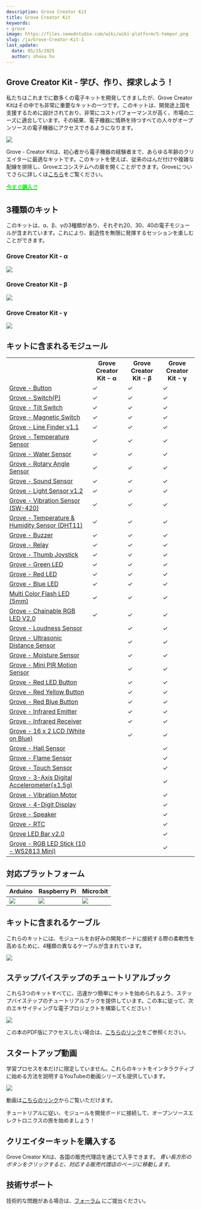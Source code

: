 ```yaml
---
description: Grove Creator Kit
title: Grove Creator Kit
keywords:
- grove
image: https://files.seeedstudio.com/wiki/wiki-platform/S-tempor.png
slug: /ja/Grove-Creator-Kit-1
last_update:
  date: 05/15/2025
  author: shuxu hu
---
```



## Grove Creator Kit - 学び、作り、探求しよう！

私たちはこれまでに数多くの電子キットを開発してきましたが、Grove Creator Kitはその中でも非常に重要なキットの一つです。このキットは、開発途上国を支援するために設計されており、非常にコストパフォーマンスが高く、市場のニーズに適合しています。その結果、電子機器に情熱を持つすべての人々がオープンソースの電子機器にアクセスできるようになります。

![](https://files.seeedstudio.com/wiki/Bazaar_Document/Grove-Creator-Kit.jpg)

Grove - Creator Kitは、初心者から電子機器の経験者まで、あらゆる年齢のクリエイターに最適なキットです。このキットを使えば、従来のはんだ付けや複雑な配線を排除し、Groveエコシステムへの扉を開くことができます。Groveについてさらに詳しくは<a href="https://www.seeedstudio.com/grove.html">こちら</a>をご覧ください。

<!-- <a href="https://www.seeedstudio.com/grove.html"><img src="https://files.seeedstudio.com/wiki/Bazaar_Document/banner.jpg"></a> -->

<!-- <p style={{textAlign: 'center' }}><a href="https://www.seeedstudio.com/grove.html" target="_blank"><img src="https://files.seeedstudio.com/wiki/Seeed-WiKi/docs/images/300px-Get_One_Now_Banner-ragular.png" /></a></p>
Here is an introductory video of the Grove Creator Kit! -->

<div class="get_one_now_container" style={{textAlign: 'center'}}>
    <a class="get_one_now_item" href="https://www.seeedstudio.com/Grove-Creator-Kit-g-p-5192.html" target="_blank">
            <strong><span><font color={'FFFFFF'} size={"4"}> 今すぐ購入 🖱️</font></span></strong>
    </a>
</div>

## 3種類のキット

このキットは、α、β、γの3種類があり、それぞれ20、30、40の電子モジュールが含まれています。これにより、創造性を無限に発揮するセッションを楽しむことができます。

### Grove Creator Kit - α

![](https://files.seeedstudio.com/wiki/Bazaar_Document/alpha-2.jpg)

### Grove Creator Kit - β

![](https://files.seeedstudio.com/wiki/Bazaar_Document/beta-2.jpg)

### Grove Creator Kit - γ

![](https://files.seeedstudio.com/wiki/Bazaar_Document/gamma-2.jpg)

## キットに含まれるモジュール

<table>
<tr>
<th></th>
<th>Grove Creator Kit - α</th>
<th>Grove Creator Kit - β</th>
<th>Grove Creator Kit - γ</th>
</tr>
<tr>
<td><a href="https://wiki.seeedstudio.com/ja/Grove-Button/">Grove - Button</a></td>
<td>&#10003;</td>
<td>&#10003;</td>
<td>&#10003;</td>
</tr>
<tr>
<td><a href="https://wiki.seeedstudio.com/ja/Grove-Switch-P/">Grove - Switch(P)</a></td>
<td>&#10003;</td>
<td>&#10003;</td>
<td>&#10003;</td>
</tr>
<tr>
<td><a href="https://wiki.seeedstudio.com/ja/Grove-Tilt_Switch/">Grove - Tilt Switch</a></td>
<td>&#10003;</td>
<td>&#10003;</td>
<td>&#10003;</td>
</tr>
<tr>
<td><a href="https://wiki.seeedstudio.com/ja/Grove-Magnetic_Switch/">Grove - Magnetic Switch</a></td>
<td>&#10003;</td>
<td>&#10003;</td>
<td>&#10003;</td>
</tr>
<tr>
<td><a href="https://wiki.seeedstudio.com/ja/Grove-Line_Finder/">Grove - Line Finder v1.1</a></td>
<td>&#10003;</td>
<td>&#10003;</td>
<td>&#10003;</td>
</tr>
<tr>
<td><a href="https://wiki.seeedstudio.com/ja/Grove-Temperature_Sensor/">Grove - Temperature Sensor</a></td>
<td>&#10003;</td>
<td>&#10003;</td>
<td>&#10003;</td>
</tr>
<tr>
<td><a href="https://wiki.seeedstudio.com/ja/Grove-Water_Sensor/">Grove - Water Sensor</a></td>
<td>&#10003;</td>
<td>&#10003;</td>
<td>&#10003;</td>
</tr>
<tr>
<td><a href="https://wiki.seeedstudio.com/ja/Grove-Rotary_Angle_Sensor/">Grove - Rotary Angle Sensor</a></td>
<td>&#10003;</td>
<td>&#10003;</td>
<td>&#10003;</td>
</tr>
<tr>
<td><a href="https://wiki.seeedstudio.com/ja/Grove-Sound_Sensor/">Grove - Sound Sensor</a></td>
<td>&#10003;</td>
<td>&#10003;</td>
<td>&#10003;</td>
</tr>
<tr>
<td><a href="https://wiki.seeedstudio.com/ja/Grove-Light_Sensor/">Grove - Light Sensor v1.2</a></td>
<td>&#10003;</td>
<td>&#10003;</td>
<td>&#10003;</td>
</tr>
<tr>
<td><a href="https://wiki.seeedstudio.com/ja/Grove-Vibration_Sensor_SW-420/">Grove - Vibration Sensor (SW-420)</a></td>
<td>&#10003;</td>
<td>&#10003;</td>
<td>&#10003;</td>
</tr>
<tr>
<td><a href="https://wiki.seeedstudio.com/ja/Grove-TemperatureAndHumidity_Sensor/">Grove - Temperature & Humidity Sensor (DHT11)</a></td>
<td>&#10003;</td>
<td>&#10003;</td>
<td>&#10003;</td>
</tr>
<tr>
<td><a href="https://wiki.seeedstudio.com/ja/Grove-Buzzer/">Grove - Buzzer</a></td>
<td>&#10003;</td>
<td>&#10003;</td>
<td>&#10003;</td>
</tr>
<tr>
<td><a href="https://wiki.seeedstudio.com/ja/Grove-Relay/">Grove - Relay</a></td>
<td>&#10003;</td>
<td>&#10003;</td>
<td>&#10003;</td>
</tr>
<tr>
<td><a href="https://wiki.seeedstudio.com/ja/Grove-Thumb_Joystick/">Grove - Thumb Joystick</a></td>
<td>&#10003;</td>
<td>&#10003;</td>
<td>&#10003;</td>
</tr>
<tr>
<td><a href="https://wiki.seeedstudio.com/ja/Grove-Red_LED/">Grove - Green LED</a></td>
<td>&#10003;</td>
<td>&#10003;</td>
<td>&#10003;</td>
</tr>
<tr>
<td><a href="https://wiki.seeedstudio.com/ja/Grove-Red_LED/">Grove - Red LED</a></td>
<td>&#10003;</td>
<td>&#10003;</td>
<td>&#10003;</td>
</tr>
<tr>
<td><a href="https://wiki.seeedstudio.com/ja/Grove-Red_LED/">Grove - Blue LED</a></td>
<td>&#10003;</td>
<td>&#10003;</td>
<td>&#10003;</td>
</tr>
<tr>
<td><a href="https://wiki.seeedstudio.com/ja/Grove-Red_LED/">Multi Color Flash LED (5mm)</a></td>
<td>&#10003;</td>
<td>&#10003;</td>
<td>&#10003;</td>
</tr>
<tr>
<td><a href="https://wiki.seeedstudio.com/ja/Grove-Chainable_RGB_LED/">Grove - Chainable RGB LED V2.0</a></td>
<td>&#10003;</td>
<td>&#10003;</td>
<td>&#10003;</td>
</tr>
<tr>
<td><a href="https://wiki.seeedstudio.com/ja/Grove-Loudness_Sensor/">Grove - Loudness Sensor</a></td>
<td></td>
<td>&#10003;</td>
<td>&#10003;</td>
</tr>
<tr>
<td><a href="https://wiki.seeedstudio.com/ja/Grove-Ultrasonic_Ranger/">Grove - Ultrasonic Distance Sensor</a></td>
<td></td>
<td>&#10003;</td>
<td>&#10003;</td>
</tr>
<tr>
<td><a href="https://wiki.seeedstudio.com/ja/Grove-Moisture_Sensor/">Grove - Moisture Sensor</a></td>
<td></td>
<td>&#10003;</td>
<td>&#10003;</td>
</tr>
<tr>
<td><a href="https://wiki.seeedstudio.com/ja/Grove-PIR_Motion_Sensor/">Grove - Mini PIR Motion Sensor</a></td>
<td></td>
<td>&#10003;</td>
<td>&#10003;</td>
</tr>
<tr>
<td><a href="https://wiki.seeedstudio.com/ja/Grove-LED_Button/">Grove - Red LED Button</a></td>
<td></td>
<td>&#10003;</td>
<td>&#10003;</td>
</tr>
<tr>
<td><a href="https://wiki.seeedstudio.com/ja/Grove-LED_Button/">Grove - Red Yellow Button</a></td>
<td></td>
<td>&#10003;</td>
<td>&#10003;</td>
</tr>
<tr>
<td><a href="https://wiki.seeedstudio.com/ja/Grove-LED_Button/">Grove - Red Blue Button</a></td>
<td></td>
<td>&#10003;</td>
<td>&#10003;</td>
</tr>
<tr>
<td><a href="https://wiki.seeedstudio.com/ja/Grove-Infrared_Emitter/">Grove - Infrared Emitter</a></td>
<td></td>
<td>&#10003;</td>
<td>&#10003;</td>
</tr>
<tr>
<td><a href="https://wiki.seeedstudio.com/ja/Grove-Infrared_Receiver/">Grove - Infrared Receiver</a></td>
<td></td>
<td>&#10003;</td>
<td>&#10003;</td>
</tr>
<tr>
<td><a href="https://wiki.seeedstudio.com/ja/Grove-16x2_LCD_Series/">Grove - 16 x 2 LCD (White on Blue)</a></td>
<td></td>
<td>&#10003;</td>
<td>&#10003;</td>
</tr>
<tr>
<td><a href="https://wiki.seeedstudio.com/ja/Grove-Hall_Sensor/">Grove - Hall Sensor</a></td>
<td></td>
<td></td>
<td>&#10003;</td>
</tr>
<tr>
<td><a href="https://wiki.seeedstudio.com/ja/Grove-Flame_Sensor/">Grove - Flame Sensor</a></td>
<td></td>
<td></td>
<td>&#10003;</td>
</tr>
<tr>
<td><a href="https://wiki.seeedstudio.com/ja/Grove-Touch_Sensor/">Grove - Touch Sensor</a></td>
<td></td>
<td></td>
<td>&#10003;</td>
</tr>
<tr>
<td><a href="https://wiki.seeedstudio.com/ja/Grove-3-Axis_Digital_Accelerometer-1.5g/">Grove - 3-Axis Digital Accelerometer(±1.5g)</a></td>
<td></td>
<td></td>
<td>&#10003;</td>
</tr>
<tr>
<td><a href="https://wiki.seeedstudio.com/ja/Grove-Vibration_Motor/">Grove - Vibration Motor</a></td>
<td></td>
<td></td>
<td>&#10003;</td>
</tr>
<tr>
<td><a href="https://wiki.seeedstudio.com/ja/Grove-4-Digit_Display/">Grove - 4-Digit Display</a></td>
<td></td>
<td></td>
<td>&#10003;</td>
</tr>
<tr>
<td><a href="https://wiki.seeedstudio.com/ja/Grove-Speaker/">Grove - Speaker</a></td>
<td></td>
<td></td>
<td>&#10003;</td>
</tr>
<tr>
<td><a href="https://wiki.seeedstudio.com/ja/Grove-RTC/">Grove - RTC</a></td>
<td></td>
<td></td>
<td>&#10003;</td>
</tr>
<tr>
<td><a href="https://wiki.seeedstudio.com/ja/Grove-LED_Bar/">Grove LED Bar v2.0</a></td>
<td></td>
<td></td>
<td>&#10003;</td>
</tr>
<tr>
<td><a href="https://wiki.seeedstudio.com/ja/Grove-RGB_LED_Stick-10-WS2813_Mini/">Grove - RGB LED Stick (10 - WS2813 Mini)</a></td>
<td></td>
<td></td>
<td>&#10003;</td>
</tr>
</table>

## 対応プラットフォーム

| Arduino                                                                                             | Raspberry Pi                                                                                             | Micro:bit                                                                                     
|-----------------------------------------------------------------------------------------------------|----------------------------------------------------------------------------------------------------------|-------------------------------------------------------------------------------------------------|
| ![](https://files.seeedstudio.com/wiki/wiki_english/docs/images/arduino_logo.jpg) | ![](https://files.seeedstudio.com/wiki/wiki_english/docs/images/raspberry_pi_logo.jpg) | ![](https://files.seeedstudio.com/wiki/Bazaar_Document/microbit-logo-stacked-2.png) | 


## キットに含まれるケーブル

これらのキットには、モジュールをお好みの開発ボードに接続する際の柔軟性を高めるために、4種類の異なるケーブルが含まれています。

<!-- <div style="display: flex; justify-content: center;">
  <img src="https://files.seeedstudio.com/wiki/Bazaar_Document/Untitled-2.png" style="width: 550px; height: 400px;" />
</div> -->

![](https://files.seeedstudio.com/wiki/Bazaar_Document/Untitled-2.png)


## ステップバイステップのチュートリアルブック

これら3つのキットすべてに、迅速かつ簡単にキットを始められるよう、ステップバイステップのチュートリアルブックを提供しています。この本に従って、次のエキサイティングな電子プロジェクトを構築してください！

<img src="https://files.seeedstudio.com/wiki/Bazaar_Document/book%20with%20contents.png" />

この本のPDF版にアクセスしたい場合は、<a href="https://www.youtube.com/redirect?v=QwY91NMWCK4&event=video_description&redir_token=h9KHwwW0l9Qj8n3ykMUp56Y8i2d8MTU3NTEwODI4NUAxNTc1MDIxODg1&q=https%3A%2F%2Fgithub.com%2FSeeed-Studio%2FSeeed_Learning_Space%2Fblob%2Fmaster%2FSeeed_Creator_Kit%2FGrove%2520Creator%2520Kit%2520Manual%2520Final%2520Edition%2520V1.0.pdf">こちらのリンク</a>をご参照ください。


## スタートアップ動画

学習プロセスを本だけに限定していません。これらのキットをインタラクティブに始める方法を説明するYouTubeの動画シリーズも提供しています。

<a href="https://www.youtube.com/playlist?list=PLpH_4mf13-A1XN_EDUVUaLCr3i2P89dbf"><img src="https://files.seeedstudio.com/wiki/Bazaar_Document/Capture.PNG" /></a>

動画は<a href="https://www.youtube.com/playlist?list=PLpH_4mf13-A1XN_EDUVUaLCr3i2P89dbf">こちらのリンク</a>からご覧いただけます。

チュートリアルに従い、モジュールを開発ボードに接続して、オープンソースエレクトロニクスの旅を始めましょう！


## クリエイターキットを購入する

Grove Creator Kitは、各国の販売代理店を通じて入手できます。
<i>青い長方形のボタンをクリックすると、対応する販売代理店のページに移動します。</i>

<!-- <img src="https://files.seeedstudio.com/wiki/Bazaar_Document/india.jpg" alt="India" width="500" height="599" usemap="#India"> -->

<!-- <map name="India">
  <area shape="rect" coords="20, 355, 131, 408" href="https://www.evelta.com/">
  <area shape="rect" coords="151, 297, 262, 354" href="https://www.robu.in">
  <area shape="rect" coords="15, 243, 165, 295" href="https://www.thingbits.net/t/brands/seeed-studio">

<img src="https://files.seeedstudio.com/wiki/Bazaar_Document/Malaysia.jpg" alt="Malaysia" width="500" height="599" usemap="#Malaysia">

<map name="Malaysia">
  <area shape="rect" coords="83, 258, 197, 312" href="https://my.cytron.io/grove-seeedstudio?">


<img src="https://files.seeedstudio.com/wiki/Bazaar_Document/Philippines.jpg" alt="Philippines" width="500" height="599" usemap="#Philippines">

<map name="Philippines">
  <area shape="rect" coords="122, 178, 269, 232" href="http://www.makerlab-electronics.com"> -->

## 技術サポート

<div>
  技術的な問題がある場合は、<a href="https://forum.seeedstudio.com/">フォーラム</a> にご提出ください。
</div>